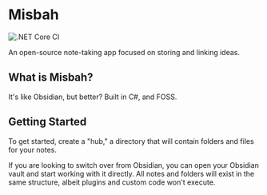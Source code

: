 
# Misbah

![.NET Core CI](https://github.com/blueheron786/misbah/actions/workflows/dotnet-tests.yml/badge.svg?branch=main)

An open-source note-taking app focused on storing and linking ideas.

## What is Misbah?

It's like Obsidian, but better? Built in C#, and FOSS.

## Getting Started

To get started, create a "hub," a directory that will contain folders and files for your notes.

If you are looking to switch over from Obsidian, you can open your Obsidian vault and start working with it directly. All notes and folders will exist in the same structure, albeit plugins and custom code won't execute.
